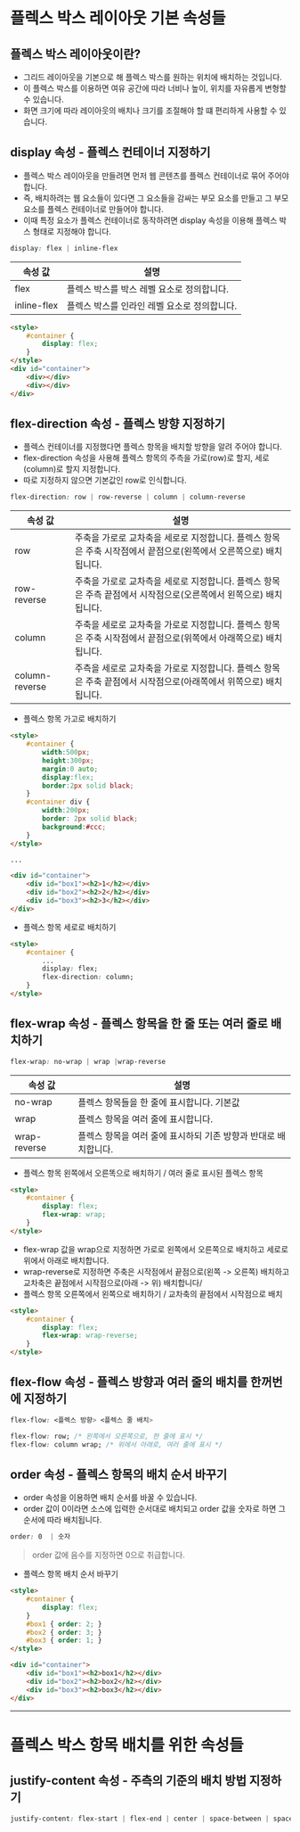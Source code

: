 # 플렉스 박스 레이아웃 기본 속성들 

## 플렉스 박스 레이아웃이란?
- 그리드 레이아웃을 기본으로 해 플렉스 박스를 원하는 위치에 배치하는 것입니다. 
- 이 플렉스 박스를 이용하면 여유 공간에 따라 너비나 높이, 위치를 자유롭게 변형할 수 있습니다.
- 화면 크기에 따라 레이아웃의 배치나 크기를 조절해야 할 떄 편리하게 사용할 수 있습니다.

## display 속성 - 플렉스 컨테이너 지정하기
- 플렉스 박스 레이아웃을 만들려면 먼저 웹 콘텐츠를 플렉스 컨테이너로 묶어 주어야 합니다. 
- 즉, 배치하려는 웹 요소들이 있다면 그 요소들을 감싸는 부모 요소를 만들고 그 부모 요소를 플렉스 컨테이너로 만들어야 합니다. 
- 이때 특정 요소가 플렉스 컨테이너로 동작하려면 display 속성을 이용해 플렉스 박스 형태로 지정해야 합니다.

```css
display: flex | inline-flex
```

|속성 값|설명|
|---|----|
|flex|플렉스 박스를 박스 레벨 요소로 정의합니다.|
|inline-flex|플렉스 박스를 인라인 레벨 요소로 정의합니다.|


```html
<style>
    #container {
        display: flex;
    }
</style>
<div id="container">
    <div></div>
    <div></div>
</div>
```

## flex-direction 속성 - 플렉스 방향 지정하기
- 플렉스 컨테이너를 지정했다면 플렉스 항목을 배치할 방향을 알려 주어야 합니다.
- flex-direction 속성을 사용해 플렉스 항목의 주측을 가로(row)로 할지, 세로(column)로 할지 지정합니다. 
- 따로 지정하지 않으면 기본값인 row로 인식합니다.

```css
flex-direction: row | row-reverse | column | column-reverse
```

|속성 값|설명|
|---|----|
|row|주축을 가로로 교차축을 세로로 지정합니다. 플렉스 항목은 주축 시작점에서 끝점으로(왼쪽에서 오른쪽으로) 배치됩니다.|
|row-reverse|주축을 가로로 교차측을 세로로 지정합니다. 플렉스 항목은 주측 끝점에서 시작점으로(오른쪽에서 왼쪽으로) 배치됩니다.|
|column|주축을 세로로 교차축을 가로로 지정합니다. 플렉스 항목은 주축 시작점에서 끝점으로(위쪽에서 아래쪽으로) 배치됩니다.|
|column-reverse|주측을 세로로 교차축을 가로로 지정합니다. 플렉스 항목은 주축 끝점에서 시작점으로(아래쪽에서 위쪽으로) 배치됩니다.|


- 플렉스 항목 가고로 배치하기
```html
<style>
    #container {
        width:500px;
        height:300px;
        margin:0 auto;
        display:flex;
        border:2px solid black;
    }	
    #container div {
        width:200px;
        border: 2px solid black;
        background:#ccc;
    }
</style>

...

<div id="container">
    <div id="box1"><h2>1</h2></div>
    <div id="box2"><h2>2</h2></div>
    <div id="box3"><h2>3</h2></div>
</div>
```
- 플렉스 항목 세로로 배치하기 

```html
<style>
    #container {
        ...
        display: flex;
        flex-direction: column;
    }
</style>
```

## flex-wrap 속성 - 플렉스 항목을 한 줄 또는 여러 줄로 배치하기 

```css
flex-wrap: no-wrap | wrap |wrap-reverse
```

|속성 값|설명|
|---|-----|
|no-wrap|플렉스 항목들을 한 줄에 표시합니다. 기본값|
|wrap|플렉스 항목을 여러 줄에 표시합니다.|
|wrap-reverse|플렉스 항목을 여러 줄에 표시하되 기존 방향과 반대로 배치합니다.|

- 플렉스 항목 왼쪽에서 오른똑으로 배치하기 / 여러 줄로 표시된 플렉스 항목

```html
<style>
    #container {
        display: flex;
        flex-wrap: wrap;
    }
</style>
```

- flex-wrap 값을 wrap으로 지정하면 가로로 왼쪽에서 오른쪽으로 배치하고 세로로 위에서 아래로 배치합니다.
- wrap-reverse로 지정하면 주축은 시작점에서 끝점으로(왼쪽 -> 오른쪽) 배치하고 교차축은 끝점에서 시작점으로(아래 -> 위) 배치합니다/
- 플렉스 항목 오른쪽에서 왼쪽으로 배치하기 / 교차축의 끝점에서 시작점으로 배치

```html
<style>
    #container {
        display: flex;
        flex-wrap: wrap-reverse;
    }
</style>
```

## flex-flow 속성 - 플렉스 방향과 여러 줄의 배치를 한꺼번에 지정하기

```css 
flex-flow: <플렉스 방향> <플렉스 줄 배치>
```

```css
flex-flow: row; /* 왼쪽에서 오른쪽으로, 한 줄에 표시 */
flex-flow: column wrap; /* 위에서 아래로, 여러 줄에 표시 */
```

## order 속성 - 플렉스 항목의 배치 순서 바꾸기 
- order 속성을 이용하면 배치 순서를 바꿀 수 있습니다.
- order 값이 0이라면 소스에 입력한 순서대로 배치되고 order 값을 숫자로 하면 그 순서에 따라 배치됩니다. 

```css
order: 0  | 숫자
```
> order 값에 음수를 지정하면 0으로 취급합니다.

- 플렉스 항목 배치 순서 바꾸기

```html
<style>
    #container {
        display: flex;
    }
    #box1 { order: 2; }
    #box2 { order: 3; }
    #box3 { order: 1; }
</style>

<div id="container">
    <div id="box1"><h2>box1</h2></div>
    <div id="box2"><h2>box2</h2></div>
    <div id="box3"><h2>box3</h2></div>
</div>
```

---

# 플렉스 박스 항목 배치를 위한 속성들

## justify-content 속성 - 주측의 기준의 배치 방법 지정하기

```css
justify-content: flex-start | flex-end | center | space-between | space-around 
```


